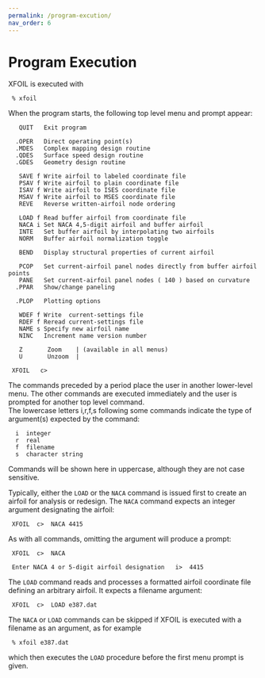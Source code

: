 ```yaml
---
permalink: /program-excution/
nav_order: 6
---
```


# Program Execution

XFOIL is executed with

```
 % xfoil
```

When the program starts, the following top level menu and prompt appear: 

```
   QUIT   Exit program

  .OPER   Direct operating point(s)
  .MDES   Complex mapping design routine
  .QDES   Surface speed design routine
  .GDES   Geometry design routine

   SAVE f Write airfoil to labeled coordinate file
   PSAV f Write airfoil to plain coordinate file
   ISAV f Write airfoil to ISES coordinate file
   MSAV f Write airfoil to MSES coordinate file
   REVE   Reverse written-airfoil node ordering

   LOAD f Read buffer airfoil from coordinate file
   NACA i Set NACA 4,5-digit airfoil and buffer airfoil
   INTE   Set buffer airfoil by interpolating two airfoils
   NORM   Buffer airfoil normalization toggle

   BEND   Display structural properties of current airfoil

   PCOP   Set current-airfoil panel nodes directly from buffer airfoil points
   PANE   Set current-airfoil panel nodes ( 140 ) based on curvature
  .PPAR   Show/change paneling

  .PLOP   Plotting options

   WDEF f Write  current-settings file
   RDEF f Reread current-settings file
   NAME s Specify new airfoil name
   NINC   Increment name version number

   Z       Zoom    | (available in all menus)
   U       Unzoom  | 

 XFOIL   c>  
```

The commands preceded by a period place the user in another 
lower-level menu.  The other commands are executed immediately 
and the user is prompted for another top level command.  
The lowercase letters i,r,f,s following some commands indicate 
the type of argument(s) expected by the command:

```
  i  integer
  r  real
  f  filename
  s  character string
```

Commands will be shown here in uppercase, although they are not
case sensitive.

Typically, either the `LOAD` or the `NACA` command is issued first
to create an airfoil for analysis or redesign.  The `NACA` command
expects an integer argument designating the airfoil:

```
 XFOIL  c>  NACA 4415
```

As with all commands, omitting the argument will produce a prompt:

```
 XFOIL  c>  NACA

 Enter NACA 4 or 5-digit airfoil designation   i>  4415
```

The `LOAD` command reads and processes a formatted airfoil coordinate 
file defining an arbitrary airfoil.  It expects a filename argument:

```
 XFOIL  c>  LOAD e387.dat
```

The `NACA` or `LOAD` commands can be skipped if XFOIL is executed with 
a filename as an argument, as for example

```
 % xfoil e387.dat
```

which then executes the `LOAD` procedure before the first menu prompt 
is given.